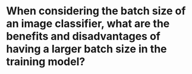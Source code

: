 # When considering the batch size of an image classifier, what are the benefits and disadvantages of having a larger batch size in the training model?